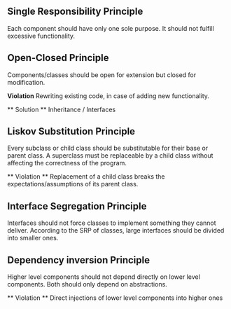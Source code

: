 ## Single Responsibility Principle

Each component should have only one sole purpose.
It should not fulfill excessive functionality.

## Open-Closed Principle
Components/classes should be open 
for extension but closed for modification.

**Violation**
Rewriting existing code, in case of adding 
new functionality.

** Solution **
Inheritance / Interfaces

## Liskov Substitution Principle
Every subclass or child class should be 
substitutable for their base or parent class.
A superclass must be replaceable by a child class 
without affecting the correctness of the program.

** Violation **
Replacement of a child class breaks the 
expectations/assumptions of its parent class.

## Interface Segregation Principle
Interfaces should not force classes to 
implement something they cannot deliver.
According to the SRP of classes, large interfaces 
should be divided into smaller ones.

## Dependency inversion Principle
Higher level components should not depend
directly on lower level components. 
Both should only depend on abstractions.

** Violation **
Direct injections of lower level
components into higher ones
